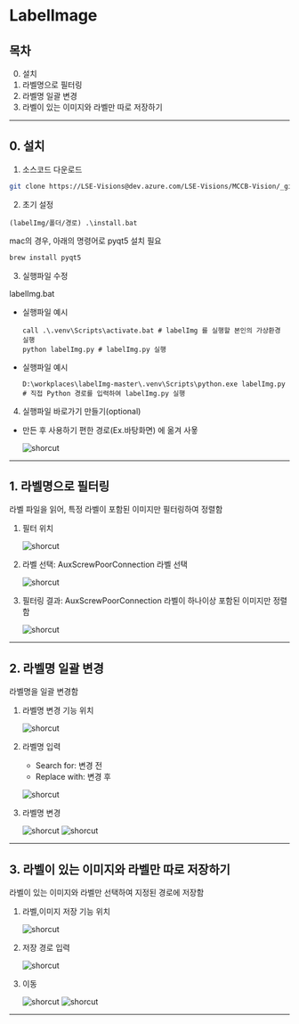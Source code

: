 # LabelImage
## 목차
0. 설치
1. 라벨명으로 필터링
2. 라벨명 일괄 변경
3. 라벨이 있는 이미지와 라벨만 따로 저장하기

---

## 0. 설치
1. 소스코드 다운로드
```sh
git clone https://LSE-Visions@dev.azure.com/LSE-Visions/MCCB-Vision/_git/lablImg
```
2. 초기 설정
```
(labelImg/폴더/경로) .\install.bat
```
mac의 경우, 아래의 명령어로 pyqt5 설치 필요
```sh
brew install pyqt5
```
3. 실행파일 수정

labelImg.bat
- 실행파일 예시
   ```
   call .\.venv\Scripts\activate.bat # labelImg 를 실행할 본인의 가상환경 실행
   python labelImg.py # labelImg.py 실행
   ```
- 실행파일 예시
  ```
  D:\workplaces\labelImg-master\.venv\Scripts\python.exe labelImg.py # 직접 Python 경로를 입력하여 labelImg.py 실행
  ```

4. 실행파일 바로가기 만들기(optional)
- 만든 후 사용하기 편한 경로(Ex.바탕화면) 에 옮겨 사욯

  ![shorcut](docs/images/shorcut.png)

---

## 1. 라벨명으로 필터링
라벨 파일을 읽어, 특정 라벨이 포함된 이미지만 필터링하여 정렬함
1. 필터 위치

    ![shorcut](docs/images/라벨명으로필터링1.png)

2. 라벨 선택: AuxScrewPoorConnection 라벨 선택

    ![shorcut](docs/images/라벨명으로필터링2.png)

2. 필터링 결과: AuxScrewPoorConnection 라벨이 하나이상 포함된 이미지만 정렬함

    ![shorcut](docs/images/라벨명으로필터링3.png)

---

## 2. 라벨명 일괄 변경
라벨명을 일괄 변경함
1. 라벨명 변경 기능 위치

    ![shorcut](docs/images/라벨명일괄변경1.png)

2. 라벨명 입력
    - Search for: 변경 전
    - Replace with: 변경 후

    ![shorcut](docs/images/라벨명일괄변경2.png)

2. 라벨명 변경

    ![shorcut](docs/images/라벨명일괄변경3.png)
    ![shorcut](docs/images/라벨명일괄변경4.png)

---

## 3. 라벨이 있는 이미지와 라벨만 따로 저장하기
라벨이 있는 이미지와 라벨만 선택하여 지정된 경로에 저장함
1. 라벨,이미지 저장 기능 위치

    ![shorcut](docs/images/이미지라벨저장1.png)

2. 저장 경로 입력

    ![shorcut](docs/images/이미지라벨저장2.png)

2. 이동

    ![shorcut](docs/images/이미지라벨저장3.png)
    ![shorcut](docs/images/이미지라벨저장4.png)

---